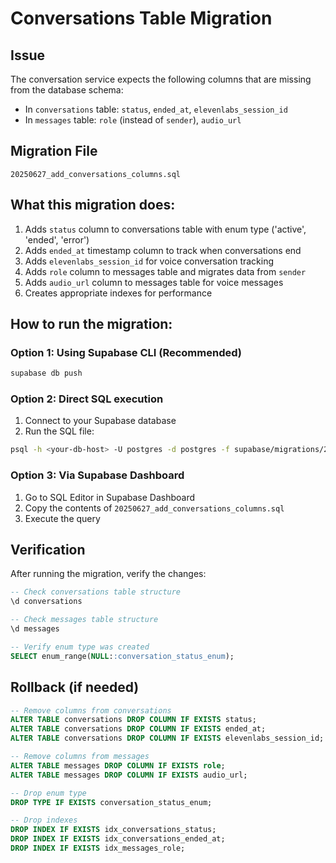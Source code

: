 # Conversations Table Migration

## Issue
The conversation service expects the following columns that are missing from the database schema:
- In `conversations` table: `status`, `ended_at`, `elevenlabs_session_id`
- In `messages` table: `role` (instead of `sender`), `audio_url`

## Migration File
`20250627_add_conversations_columns.sql`

## What this migration does:
1. Adds `status` column to conversations table with enum type ('active', 'ended', 'error')
2. Adds `ended_at` timestamp column to track when conversations end
3. Adds `elevenlabs_session_id` for voice conversation tracking
4. Adds `role` column to messages table and migrates data from `sender`
5. Adds `audio_url` column to messages table for voice messages
6. Creates appropriate indexes for performance

## How to run the migration:

### Option 1: Using Supabase CLI (Recommended)
```bash
supabase db push
```

### Option 2: Direct SQL execution
1. Connect to your Supabase database
2. Run the SQL file:
```bash
psql -h <your-db-host> -U postgres -d postgres -f supabase/migrations/20250627_add_conversations_columns.sql
```

### Option 3: Via Supabase Dashboard
1. Go to SQL Editor in Supabase Dashboard
2. Copy the contents of `20250627_add_conversations_columns.sql`
3. Execute the query

## Verification
After running the migration, verify the changes:

```sql
-- Check conversations table structure
\d conversations

-- Check messages table structure  
\d messages

-- Verify enum type was created
SELECT enum_range(NULL::conversation_status_enum);
```

## Rollback (if needed)
```sql
-- Remove columns from conversations
ALTER TABLE conversations DROP COLUMN IF EXISTS status;
ALTER TABLE conversations DROP COLUMN IF EXISTS ended_at;
ALTER TABLE conversations DROP COLUMN IF EXISTS elevenlabs_session_id;

-- Remove columns from messages
ALTER TABLE messages DROP COLUMN IF EXISTS role;
ALTER TABLE messages DROP COLUMN IF EXISTS audio_url;

-- Drop enum type
DROP TYPE IF EXISTS conversation_status_enum;

-- Drop indexes
DROP INDEX IF EXISTS idx_conversations_status;
DROP INDEX IF EXISTS idx_conversations_ended_at;
DROP INDEX IF EXISTS idx_messages_role;
```